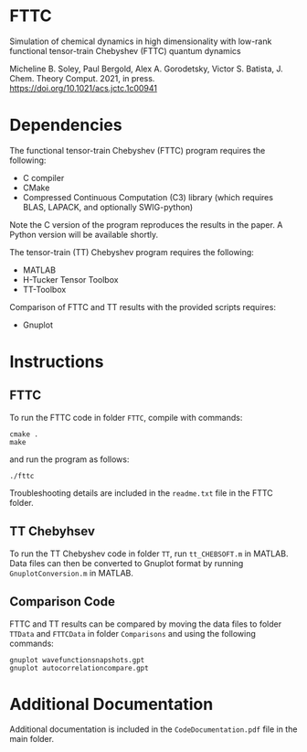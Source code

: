 # FTTC
Simulation of chemical dynamics in high dimensionality with low-rank functional tensor-train Chebyshev (FTTC) quantum dynamics

Micheline B. Soley, Paul Bergold, Alex A. Gorodetsky, Victor S. Batista, J. Chem. Theory Comput. 2021, in press.
https://doi.org/10.1021/acs.jctc.1c00941

# Dependencies

The functional tensor-train Chebyshev (FTTC) program requires the following:

- C compiler
- CMake
- Compressed Continuous Computation (C3) library (which requires BLAS, LAPACK, and optionally SWIG-python)

Note the C version of the program reproduces the results in the paper. A Python version will be available shortly.

The tensor-train (TT) Chebyshev program requires the following:

- MATLAB
- H-Tucker Tensor Toolbox
- TT-Toolbox

Comparison of FTTC and TT results with the provided scripts requires:

- Gnuplot

# Instructions

## FTTC

To run the FTTC code in folder ``FTTC``, compile with commands:
```
cmake .
make
```
and run the program as follows:
```
./fttc
```
Troubleshooting details are included in the ``readme.txt`` file in the FTTC folder. 

## TT Chebyhsev

To run the TT Chebyshev code in folder ``TT``, run ``tt_CHEBSOFT.m`` in MATLAB. Data files can then be converted to Gnuplot format by running ``GnuplotConversion.m`` in MATLAB.

## Comparison Code

FTTC and TT results can be compared by moving the data files to folder ``TTData`` and ``FTTCData`` in folder ``Comparisons`` and using the following commands:

```
gnuplot wavefunctionsnapshots.gpt
gnuplot autocorrelationcompare.gpt
```

# Additional Documentation

Additional documentation is included in the ``CodeDocumentation.pdf`` file in the main folder.
